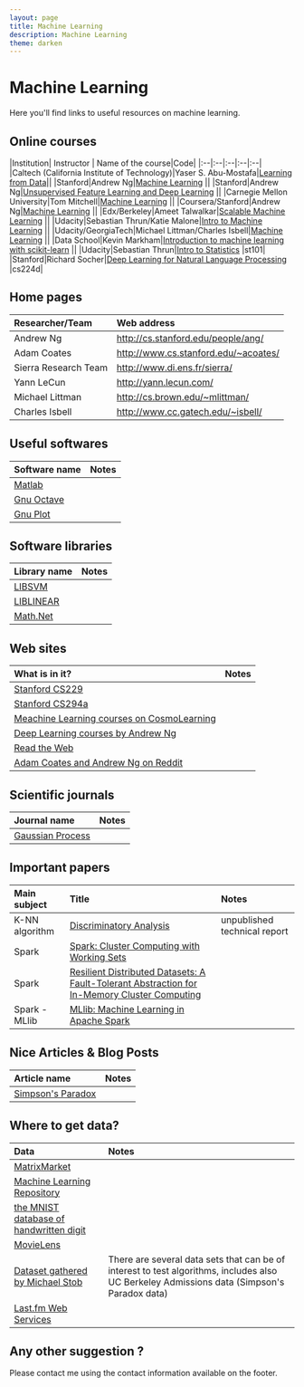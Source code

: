 ```yaml
---
layout: page
title: Machine Learning
description: Machine Learning
theme: darken
---
```


# Machine Learning
Here you'll find links to useful resources on machine learning.

## **Online courses**

|Institution| Instructor | Name of the course|Code|
|:--|:--|:--|:--|:--|
|Caltech (California Institute of Technology)|Yaser S. Abu-Mostafa|<a href="http://work.caltech.edu/lectures.html" target="_blank">Learning from Data</a>||
|Stanford|Andrew Ng|<a href="https://www.youtube.com/playlist?list=PLA89DCFA6ADACE599" target="_blank">Machine Learning</a> ||
|Stanford|Andrew Ng|<a href="http://openclassroom.stanford.edu/MainFolder/CoursePage.php?course=ufldl" target="_blank">Unsupervised Feature Learning and Deep Learning</a> ||
|Carnegie Mellon University|Tom Mitchell|<a href="http://www.cs.cmu.edu/~tom/10701_sp11/lectures.shtml" target="_blank">Machine Learning</a> ||
|Coursera/Stanford|Andrew Ng|<a href="https://www.coursera.org/learn/machine-learning/home/info" target="_blank">Machine Learning</a> ||
|Edx/Berkeley|Ameet Talwalkar|<a href="https://www.edx.org/course/scalable-machine-learning-uc-berkeleyx-cs190-1x" target="_blank">Scalable Machine Learning</a> ||
|Udacity|Sebastian Thrun/Katie Malone|<a href="https://www.udacity.com/course/intro-to-machine-learning--ud120" target="_blank">Intro to Machine Learning</a> ||
|Udacity/GeorgiaTech|Michael Littman/Charles Isbell|<a href="https://www.udacity.com/course/machine-learning--ud262" target="_blank">Machine Learning</a> ||
|Data School|Kevin Markham|<a href="https://www.youtube.com/playlist?list=PL5-da3qGB5ICeMbQuqbbCOQWcS6OYBr5A" target="_blank">Introduction to machine learning with scikit-learn</a> ||
|Udacity|Sebastian Thrun|<a href="https://www.udacity.com/course/intro-to-statistics--st101" target="_blank">Intro to Statistics</a> |st101|
|Stanford|Richard Socher|<a href="http://cs224d.stanford.edu/syllabus.html" target="_blank">Deep Learning for Natural Language Processing</a> |cs224d|



## **Home pages** 

|Researcher/Team |Web address|
|:--|:--|
|Andrew Ng|<a href="http://cs.stanford.edu/people/ang/" target="_blank">http://cs.stanford.edu/people/ang/</a>|
|Adam Coates|<a href="http://www.cs.stanford.edu/~acoates/" target="_blank">http://www.cs.stanford.edu/~acoates/</a>|
|Sierra Research Team|<a href="http://www.di.ens.fr/sierra/" target="_blank">http://www.di.ens.fr/sierra/</a>|
|Yann LeCun|<a href="http://yann.lecun.com/" target="_blank">http://yann.lecun.com/</a>|
|Michael Littman|<a href="http://cs.brown.edu/~mlittman/" target="_blank">http://cs.brown.edu/~mlittman/</a>|
|Charles Isbell|<a href="http://www.cc.gatech.edu/~isbell/" target="_blank">http://www.cc.gatech.edu/~isbell/</a>|

## **Useful softwares** 

|Software name|Notes|
|:--|:--|
|<a href="http://fr.mathworks.com/products/matlab/" target="_blank">Matlab</a>||
|<a href="http://www.gnu.org/software/octave/" target="_blank">Gnu Octave</a>||
|<a href="http://www.gnuplot.info/" target="_blank">Gnu Plot</a>||
 
## **Software libraries**

|Library name|Notes|
|:--|:--|
|<a href="http://www.csie.ntu.edu.tw/~cjlin/libsvm/" target="_blank">LIBSVM</a>||
|<a href="http://www.csie.ntu.edu.tw/~cjlin/liblinear/" target="_blank">LIBLINEAR</a>||
|<a href="http://www.mathdotnet.com/" target="_blank">Math.Net</a>||

## **Web sites**

|What is in it? |Notes|
|:--|:--|
| <a href="http://cs229.stanford.edu/" target="_blank">Stanford CS229</a>||
| <a href="https://web.stanford.edu/class/cs294a/" target="_blank">Stanford CS294a</a>||
| <a href="http://cosmolearning.org/courses/machine-learning/" target="_blank">Meachine Learning courses on CosmoLearning</a>||
| <a href="http://deeplearning.stanford.edu/wiki/index.php/Main_Page" target="_blank">Deep Learning courses by Andrew Ng</a>||
| <a href="http://rtw.ml.cmu.edu/rtw/" target="_blank">Read the Web</a>||
| <a href="https://www.reddit.com/r/MachineLearning/comments/32ihpe/ama_andrew_ng_and_adam_coates/" target="_blank">Adam Coates and Andrew Ng on Reddit</a>||

## **Scientific journals**

|Journal name|Notes|
|:--|:--|
|<a href="http://gaussianprocess.com/journals.php" target="_blank">Gaussian Process</a>||

## **Important papers**

|Main subject|Title|Notes|
|:--|:--|:--|
|K-NN algorithm|<a href="http://www.dtic.mil/dtic/tr/fulltext/u2/a800276.pdf" target="_blank">Discriminatory Analysis</a>|unpublished technical report|
|Spark|<a href="http://people.csail.mit.edu/matei/papers/2010/hotcloud_spark.pdf" target="_blank">Spark: Cluster Computing with Working Sets</a>||
|Spark|<a href="https://www.usenix.org/system/files/conference/nsdi12/nsdi12-final138.pdf" target="_blank">Resilient Distributed Datasets: A Fault-Tolerant Abstraction for In-Memory Cluster Computing</a>||
|Spark - MLlib|<a href="http://arxiv.org/pdf/1505.06807.pdf" target="_blank">MLlib: Machine Learning in Apache Spark</a>||

## **Nice Articles & Blog Posts**

|Article name|Notes|
|:--|:--|
|<a href="http://vudlab.com/simpsons/" target="_blank">Simpson's Paradox</a>||

## **Where to get data?**

|Data|Notes|
|:--|:--|
|<a href="http://math.nist.gov/MatrixMarket/" target="_blank">MatrixMarket</a>| |
|<a href="http://archive.ics.uci.edu/ml/datasets.html" target="_blank">Machine Learning Repository</a>| |
|<a href="http://yann.lecun.com/exdb/mnist/" target="_blank">the MNIST database of handwritten digit</a>| |
|<a href="http://grouplens.org/datasets/movielens/" target="_blank">MovieLens</a>| |
|<a href="http://www.calvin.edu/~stob/data/" target="_blank">Dataset gathered by Michael Stob</a>|There are several data sets that can be of interest to test algorithms, includes also UC Berkeley Admissions data (Simpson's Paradox data)|
|<a href="http://www.last.fm/api" target="_blank">Last.fm Web Services</a>||


## **Any other suggestion ?**

Please contact me using the contact information available on the footer.